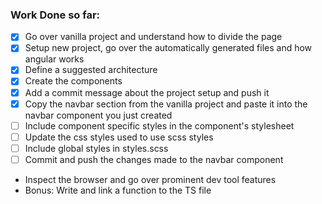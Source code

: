 ### Work Done so far: 
- [x]  Go over vanilla project and understand how to divide the page
- [x]  Setup new project, go over the automatically generated files and how angular works
- [x]  Define a suggested architecture
- [x] Create the components
- [x] Add a commit message about the project setup and push it
- [x] Copy the navbar section from the vanilla project and paste it into the navbar component you just created
- [ ] Include component specific styles in the component's stylesheet
- [ ] Update the css styles used to use scss styles
- [ ] Include global styles in styles.scss
- [ ] Commit and push the changes made to the navbar component
- Inspect the browser and go over prominent dev tool features 
- Bonus: Write and link a function to the TS file

